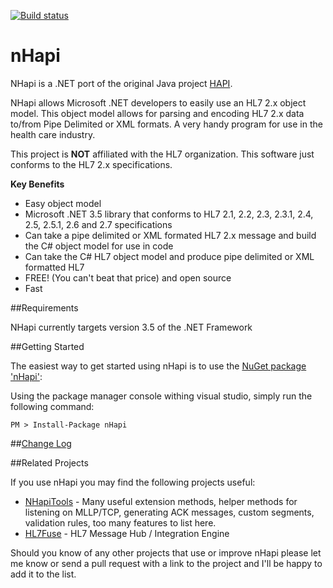 [![Build status](https://ci.appveyor.com/api/projects/status/llfc0qjtahffnpdw?svg=true)](https://ci.appveyor.com/project/DuaneEdwards/nhapi)

# nHapi
NHapi is a .NET port of the original Java project [HAPI](http://hl7api.sourceforge.net/).

NHapi allows Microsoft .NET developers to easily use an HL7 2.x object model. This object model allows for parsing and encoding HL7 2.x data to/from Pipe Delimited or XML formats. A very handy program for use in the health care industry.

This project is **NOT** affiliated with the HL7 organization. This software just conforms to the HL7 2.x specifications.

**Key Benefits**

- Easy object model  
- Microsoft .NET 3.5 library that conforms to HL7 2.1, 2.2, 2.3, 2.3.1, 2.4, 2.5, 2.5.1, 2.6 and 2.7 specifications  
- Can take a pipe delimited or XML formated HL7 2.x message and build the C# object model for use in code  
- Can take the C# HL7 object model and produce pipe delimited or XML formatted HL7  
- FREE! (You can't beat that price) and open source  
- Fast  

##Requirements

NHapi currently targets version 3.5 of the .NET Framework

##Getting Started

The easiest way to get started using nHapi is to use the [NuGet package 'nHapi'](https://www.nuget.org/packages/nHapi/):

Using the package manager console withing visual studio, simply run the following command:

```
PM > Install-Package nHapi
```

##[Change Log](https://github.com/duaneedwards/nHapi/blob/master/CHANGELOG.md)

##Related Projects

If you use nHapi you may find the following projects useful:

- [NHapiTools](https://github.com/dib0/NHapiTools) - Many useful extension methods, helper methods for listening on MLLP/TCP, generating ACK messages, custom segments, validation rules, too many features to list here.
- [HL7Fuse](https://github.com/dib0/HL7Fuse) - HL7 Message Hub / Integration Engine

Should you know of any other projects that use or improve nHapi please let me know or send a pull request with a link to the project and I'll be happy to add it to the list.
